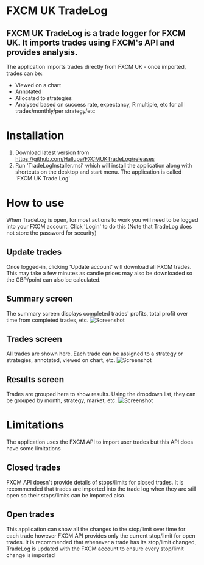# FXCM UK TradeLog

## FXCM UK TradeLog is a trade logger for FXCM UK. It imports trades using FXCM's API and provides analysis.

The application imports trades directly from FXCM UK - once imported, trades can be:
* Viewed on a chart
* Annotated
* Allocated to strategies
* Analysed based on success rate, expectancy, R multiple, etc for all trades/monthly/per strategy/etc

# Installation
1. Download latest version from https://github.com/Hallupa/FXCMUKTradeLog/releases
2. Run 'TradeLogInstaller.msi' which will install the application along with shortcuts on the desktop and start menu. The application is called 'FXCM UK Trade Log'

# How to use
When TradeLog is open, for most actions to work you will need to be logged into your FXCM account. Click 'Login' to do this (Note that TradeLog does not store the password for security)
## Update trades
Once logged-in, clicking 'Update account' will download all FXCM trades. This may take a few minutes as candle prices may also be downloaded so the GBP/point can also be calculated.
## Summary screen
The summary screen displays completed trades' profits, total profit over time from completed trades, etc.
![Screenshot](https://github.com/Hallupa/FXCMUKTradeLog/blob/master/Docs/Images/SummaryScreen.PNG)
## Trades screen
All trades are shown here. Each trade can be assigned to a strategy or strategies, annotated, viewed on chart, etc.
![Screenshot](https://github.com/Hallupa/FXCMUKTradeLog/blob/master/Docs/Images/TradesScreen.PNG)
## Results screen
Trades are grouped here to show results. Using the dropdown list, they can be grouped by month, strategy, market, etc.
![Screenshot](https://github.com/Hallupa/FXCMUKTradeLog/blob/master/Docs/Images/ResultsScreen.PNG)

# Limitations
The application uses the FXCM API to import user trades but this API does have some limitations
## Closed trades
FXCM API doesn't provide details of stops/limits for closed trades.
It is recommended that trades are imported into the trade log when they are still open so their stops/limits can be imported also.
## Open trades
This application can show all the changes to the stop/limit over time for each trade however FXCM API provides only the current stop/limit for open trades.
It is recommended that whenever a trade has its stop/limit changed, TradeLog is updated with the FXCM account to ensure every stop/limit change is imported
